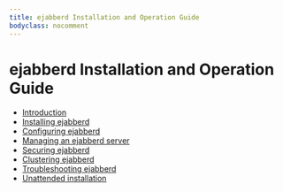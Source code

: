 ```yaml
---
title: ejabberd Installation and Operation Guide
bodyclass: nocomment
---
```


# ejabberd Installation and Operation Guide

- [Introduction][1]
- [Installing ejabberd][2]
- [Configuring ejabberd][3]
- [Managing an ejabberd server][4]
- [Securing ejabberd][5]
- [Clustering ejabberd][6]
- [Troubleshooting ejabberd][7]
- [Unattended installation][8]

[1]:	/admin/guide/introduction/ "Introduction"
[2]:	/admin/guide/installation/
[3]:	/admin/guide/configuration/
[4]:	/admin/guide/managing/
[5]:	/admin/guide/security/
[6]:	/admin/guide/clustering/
[7]:	/admin/guide/troubleshooting/
[8]:    /admin/guide/unattended/
